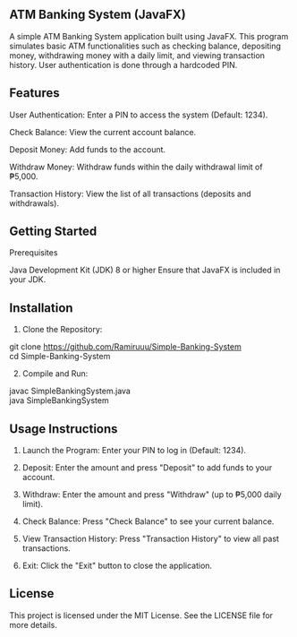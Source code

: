 ## ATM Banking System (JavaFX)

A simple ATM Banking System application built using JavaFX. This program simulates basic ATM functionalities such as checking balance, depositing money, withdrawing money with a daily limit, and viewing transaction history. User authentication is done through a hardcoded PIN.

## Features

User Authentication: Enter a PIN to access the system (Default: 1234).

Check Balance: View the current account balance.

Deposit Money: Add funds to the account.

Withdraw Money: Withdraw funds within the daily withdrawal limit of ₱5,000.

Transaction History: View the list of all transactions (deposits and withdrawals).


## Getting Started

Prerequisites

Java Development Kit (JDK) 8 or higher
Ensure that JavaFX is included in your JDK.

## Installation

1. Clone the Repository:

git clone https://github.com/Ramiruuu/Simple-Banking-System  
cd Simple-Banking-System


2. Compile and Run:

javac SimpleBankingSystem.java  
java SimpleBankingSystem


## Usage Instructions

1. Launch the Program: Enter your PIN to log in (Default: 1234).


2. Deposit: Enter the amount and press "Deposit" to add funds to your account.


3. Withdraw: Enter the amount and press "Withdraw" (up to ₱5,000 daily limit).


4. Check Balance: Press "Check Balance" to see your current balance.


5. View Transaction History: Press "Transaction History" to view all past transactions.


6. Exit: Click the "Exit" button to close the application.



## License

This project is licensed under the MIT License. See the LICENSE file for more details.